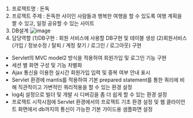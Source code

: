 1. 프로젝트명 : 돈독
2. 프로젝트 주제 : 돈독한 사이인 사람들과 행복한 여행을 할 수 있도록 여행 계획을 짤 수 있고, 일정 공유할 수 있는 사이트
3.  DB설계
![image](https://github.com/whalswl38/dondok/assets/59720196/b49715bf-e8c5-4bc7-b736-33f6d9abc41b)
4.  담당역할
(1)DB구현
: 회원 서비스에 사용할 DB구현 및 테이블 생성
(2)회원서비스(가입 / 정보수정 / 탈퇴 / 계정 찾기 / 로그인 / 로그아웃) 구현
- Servlet의 MVC model2 방식을 적용하여 회원가입 및 로그인 기능 구현
- 세션 별 화면 구성 및 기능 차별화
- Ajax 통신을 이용한 실시간 회원가입 입력 및 중복 여부 안내 표시
- Servlet 환경에 mantis를 적용하여 기본 prepared statement를 통한 쿼리에 비해 직관적이고 가변적인 쿼리적용을 할 수 있는 환경 설정
- log4j 설정으로 빌더 및 개발 시 디버깅을 좀 더 쉽게 할 수 있는 환경 설정
- 프로젝트 시작시점에 Servlet 환경에서의 프로젝트 기초 환경 설정 및 웹 클라이언트 화면에서 db까지의 통신이 가능한 기본 가이드용 샘플화면 설정


